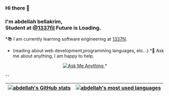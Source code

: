 ### Hi there 👋

### I'm abdellah bellakrim,<br/> Student at [@1337fil](https://1337.ma/) Future is Loading.
*📚 I am currently learning software engineering at [1337fil](https://1337.ma/).
* (reading about web development,programming languages, etc...)
*👐 Ask me about anything, I am happy to help.


<p align="center">
	<a href="=mailto:bellakrim2032@gmail.com">
		<img alt="Ask Me Anything" src="https://img.shields.io/badge/-Ask_me_anything-blueviolet?style=flat&logo=Gmail&logoColor=white&link=mailto:bellakrim2032@gmail.com" />
	</a>
	<span> * </span>
</p>
--

| [![abdellah's GitHub stats](https://github-readme-stats-eight-virid.vercel.app/api?username=heybellakrim&count_private=true&theme=calm&show_icons=true)](https://github.com/heybellakrim?tab=repositories) | [![abdellah's most used languages](https://github-readme-stats.vercel.app/api/top-langs/?username=heybellakrim&layout=compact&hide_border=true&theme=jolly)](https://github.com/heybellakrim?tab=repositories) |
|:-:|:-:|




